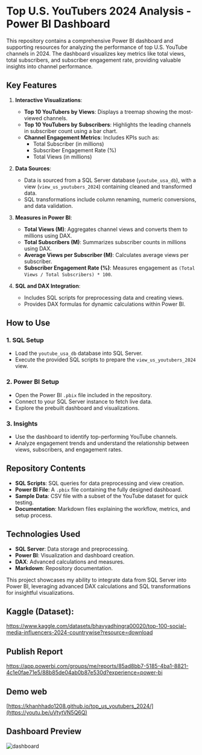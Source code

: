 # Top U.S. YouTubers 2024 Analysis - Power BI Dashboard

This repository contains a comprehensive Power BI dashboard and supporting resources for analyzing the performance of top U.S. YouTube channels in 2024. The dashboard visualizes key metrics like total views, total subscribers, and subscriber engagement rate, providing valuable insights into channel performance.

## Key Features

1. **Interactive Visualizations**:
   - **Top 10 YouTubers by Views**: Displays a treemap showing the most-viewed channels.
   - **Top 10 YouTubers by Subscribers**: Highlights the leading channels in subscriber count using a bar chart.
   - **Channel Engagement Metrics**: Includes KPIs such as:
     - Total Subscriber (in millions)
     - Subscriber Engagement Rate (%)
     - Total Views (in millions)

2. **Data Sources**:
   - Data is sourced from a SQL Server database (`youtube_usa_db`), with a view (`view_us_youtubers_2024`) containing cleaned and transformed data.
   - SQL transformations include column renaming, numeric conversions, and data validation.

3. **Measures in Power BI**:
   - **Total Views (M)**: Aggregates channel views and converts them to millions using DAX.
   - **Total Subscribers (M)**: Summarizes subscriber counts in millions using DAX.
   - **Average Views per Subscriber (M)**: Calculates average views per subscriber.
   - **Subscriber Engagement Rate (%)**: Measures engagement as `(Total Views / Total Subscribers) * 100`.

4. **SQL and DAX Integration**:
   - Includes SQL scripts for preprocessing data and creating views.
   - Provides DAX formulas for dynamic calculations within Power BI.

## How to Use

### 1. SQL Setup
- Load the `youtube_usa_db` database into SQL Server.
- Execute the provided SQL scripts to prepare the `view_us_youtubers_2024` view.

### 2. Power BI Setup
- Open the Power BI `.pbix` file included in the repository.
- Connect to your SQL Server instance to fetch live data.
- Explore the prebuilt dashboard and visualizations.

### 3. Insights
- Use the dashboard to identify top-performing YouTube channels.
- Analyze engagement trends and understand the relationship between views, subscribers, and engagement rates.

## Repository Contents

- **SQL Scripts**: SQL queries for data preprocessing and view creation.
- **Power BI File**: A `.pbix` file containing the fully designed dashboard.
- **Sample Data**: CSV file with a subset of the YouTube dataset for quick testing.
- **Documentation**: Markdown files explaining the workflow, metrics, and setup process.

## Technologies Used

- **SQL Server**: Data storage and preprocessing.
- **Power BI**: Visualization and dashboard creation.
- **DAX**: Advanced calculations and measures.
- **Markdown**: Repository documentation.


This project showcases my ability to integrate data from SQL Server into Power BI, leveraging advanced DAX calculations and SQL transformations for insightful visualizations. 

## Kaggle (Dataset):

https://www.kaggle.com/datasets/bhavyadhingra00020/top-100-social-media-influencers-2024-countrywise?resource=download

## Publish Report
https://app.powerbi.com/groups/me/reports/85ad8bb7-5185-4ba1-8821-4c1e0fae71e5/88b85de04ab0b87e530d?experience=power-bi

## Demo web
[https://khanhhado1208.github.io/top_us_youtubers_2024/](https://youtu.be/uVtytVN5Q6Q)

## Dashboard Preview


![dashboard](https://github.com/user-attachments/assets/ceb149a4-0f67-4a8d-ba54-3af2da0843c7)




